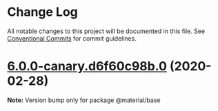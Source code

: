 # Change Log

All notable changes to this project will be documented in this file.
See [Conventional Commits](https://conventionalcommits.org) for commit guidelines.

# [6.0.0-canary.d6f60c98b.0](https://github.com/material-components/material-components-web/compare/v5.1.0...v6.0.0-canary.d6f60c98b.0) (2020-02-28)

**Note:** Version bump only for package @material/base
